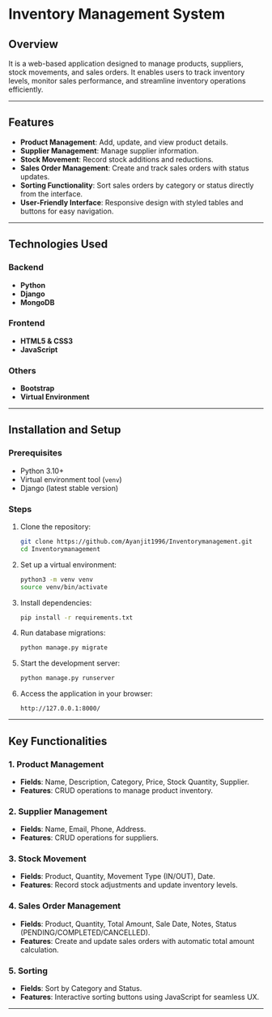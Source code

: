 # Inventory Management System

## Overview
It is a web-based application designed to manage products, suppliers, stock movements, and sales orders. It enables users to track inventory levels, monitor sales performance, and streamline inventory operations efficiently.

---

## Features
- **Product Management**: Add, update, and view product details.
- **Supplier Management**: Manage supplier information.
- **Stock Movement**: Record stock additions and reductions.
- **Sales Order Management**: Create and track sales orders with status updates.
- **Sorting Functionality**: Sort sales orders by category or status directly from the interface.
- **User-Friendly Interface**: Responsive design with styled tables and buttons for easy navigation.

---

## Technologies Used

### Backend
- **Python**
- **Django**
- **MongoDB**

### Frontend
- **HTML5 & CSS3**
- **JavaScript**

### Others
- **Bootstrap**
- **Virtual Environment**

---

## Installation and Setup

### Prerequisites
- Python 3.10+
- Virtual environment tool (`venv`)
- Django (latest stable version)

### Steps
1. Clone the repository:
   ```bash
   git clone https://github.com/Ayanjit1996/Inventorymanagement.git
   cd Inventorymanagement
   ```

2. Set up a virtual environment:
   ```bash
   python3 -m venv venv
   source venv/bin/activate
   ```

3. Install dependencies:
   ```bash
   pip install -r requirements.txt
   ```

4. Run database migrations:
   ```bash
   python manage.py migrate
   ```

5. Start the development server:
   ```bash
   python manage.py runserver
   ```

6. Access the application in your browser:
   ```
   http://127.0.0.1:8000/
   ```

---

## Key Functionalities

### 1. Product Management
- **Fields**: Name, Description, Category, Price, Stock Quantity, Supplier.
- **Features**: CRUD operations to manage product inventory.

### 2. Supplier Management
- **Fields**: Name, Email, Phone, Address.
- **Features**: CRUD operations for suppliers.

### 3. Stock Movement
- **Fields**: Product, Quantity, Movement Type (IN/OUT), Date.
- **Features**: Record stock adjustments and update inventory levels.

### 4. Sales Order Management
- **Fields**: Product, Quantity, Total Amount, Sale Date, Notes, Status (PENDING/COMPLETED/CANCELLED).
- **Features**: Create and update sales orders with automatic total amount calculation.

### 5. Sorting
- **Fields**: Sort by Category and Status.
- **Features**: Interactive sorting buttons using JavaScript for seamless UX.

---
